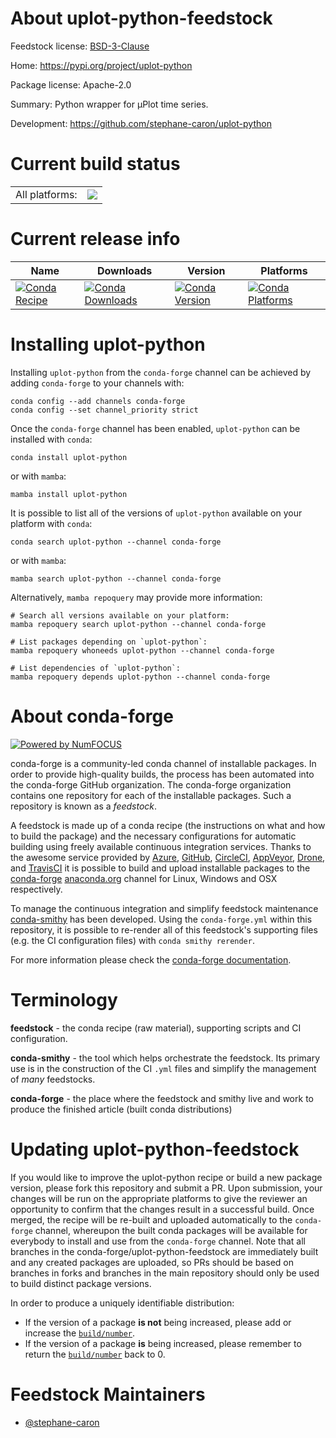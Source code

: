About uplot-python-feedstock
============================

Feedstock license: [BSD-3-Clause](https://github.com/conda-forge/uplot-python-feedstock/blob/main/LICENSE.txt)

Home: https://pypi.org/project/uplot-python

Package license: Apache-2.0

Summary: Python wrapper for μPlot time series.

Development: https://github.com/stephane-caron/uplot-python

Current build status
====================


<table><tr><td>All platforms:</td>
    <td>
      <a href="https://dev.azure.com/conda-forge/feedstock-builds/_build/latest?definitionId=23809&branchName=main">
        <img src="https://dev.azure.com/conda-forge/feedstock-builds/_apis/build/status/uplot-python-feedstock?branchName=main">
      </a>
    </td>
  </tr>
</table>

Current release info
====================

| Name | Downloads | Version | Platforms |
| --- | --- | --- | --- |
| [![Conda Recipe](https://img.shields.io/badge/recipe-uplot--python-green.svg)](https://anaconda.org/conda-forge/uplot-python) | [![Conda Downloads](https://img.shields.io/conda/dn/conda-forge/uplot-python.svg)](https://anaconda.org/conda-forge/uplot-python) | [![Conda Version](https://img.shields.io/conda/vn/conda-forge/uplot-python.svg)](https://anaconda.org/conda-forge/uplot-python) | [![Conda Platforms](https://img.shields.io/conda/pn/conda-forge/uplot-python.svg)](https://anaconda.org/conda-forge/uplot-python) |

Installing uplot-python
=======================

Installing `uplot-python` from the `conda-forge` channel can be achieved by adding `conda-forge` to your channels with:

```
conda config --add channels conda-forge
conda config --set channel_priority strict
```

Once the `conda-forge` channel has been enabled, `uplot-python` can be installed with `conda`:

```
conda install uplot-python
```

or with `mamba`:

```
mamba install uplot-python
```

It is possible to list all of the versions of `uplot-python` available on your platform with `conda`:

```
conda search uplot-python --channel conda-forge
```

or with `mamba`:

```
mamba search uplot-python --channel conda-forge
```

Alternatively, `mamba repoquery` may provide more information:

```
# Search all versions available on your platform:
mamba repoquery search uplot-python --channel conda-forge

# List packages depending on `uplot-python`:
mamba repoquery whoneeds uplot-python --channel conda-forge

# List dependencies of `uplot-python`:
mamba repoquery depends uplot-python --channel conda-forge
```


About conda-forge
=================

[![Powered by
NumFOCUS](https://img.shields.io/badge/powered%20by-NumFOCUS-orange.svg?style=flat&colorA=E1523D&colorB=007D8A)](https://numfocus.org)

conda-forge is a community-led conda channel of installable packages.
In order to provide high-quality builds, the process has been automated into the
conda-forge GitHub organization. The conda-forge organization contains one repository
for each of the installable packages. Such a repository is known as a *feedstock*.

A feedstock is made up of a conda recipe (the instructions on what and how to build
the package) and the necessary configurations for automatic building using freely
available continuous integration services. Thanks to the awesome service provided by
[Azure](https://azure.microsoft.com/en-us/services/devops/), [GitHub](https://github.com/),
[CircleCI](https://circleci.com/), [AppVeyor](https://www.appveyor.com/),
[Drone](https://cloud.drone.io/welcome), and [TravisCI](https://travis-ci.com/)
it is possible to build and upload installable packages to the
[conda-forge](https://anaconda.org/conda-forge) [anaconda.org](https://anaconda.org/)
channel for Linux, Windows and OSX respectively.

To manage the continuous integration and simplify feedstock maintenance
[conda-smithy](https://github.com/conda-forge/conda-smithy) has been developed.
Using the ``conda-forge.yml`` within this repository, it is possible to re-render all of
this feedstock's supporting files (e.g. the CI configuration files) with ``conda smithy rerender``.

For more information please check the [conda-forge documentation](https://conda-forge.org/docs/).

Terminology
===========

**feedstock** - the conda recipe (raw material), supporting scripts and CI configuration.

**conda-smithy** - the tool which helps orchestrate the feedstock.
                   Its primary use is in the construction of the CI ``.yml`` files
                   and simplify the management of *many* feedstocks.

**conda-forge** - the place where the feedstock and smithy live and work to
                  produce the finished article (built conda distributions)


Updating uplot-python-feedstock
===============================

If you would like to improve the uplot-python recipe or build a new
package version, please fork this repository and submit a PR. Upon submission,
your changes will be run on the appropriate platforms to give the reviewer an
opportunity to confirm that the changes result in a successful build. Once
merged, the recipe will be re-built and uploaded automatically to the
`conda-forge` channel, whereupon the built conda packages will be available for
everybody to install and use from the `conda-forge` channel.
Note that all branches in the conda-forge/uplot-python-feedstock are
immediately built and any created packages are uploaded, so PRs should be based
on branches in forks and branches in the main repository should only be used to
build distinct package versions.

In order to produce a uniquely identifiable distribution:
 * If the version of a package **is not** being increased, please add or increase
   the [``build/number``](https://docs.conda.io/projects/conda-build/en/latest/resources/define-metadata.html#build-number-and-string).
 * If the version of a package **is** being increased, please remember to return
   the [``build/number``](https://docs.conda.io/projects/conda-build/en/latest/resources/define-metadata.html#build-number-and-string)
   back to 0.

Feedstock Maintainers
=====================

* [@stephane-caron](https://github.com/stephane-caron/)

